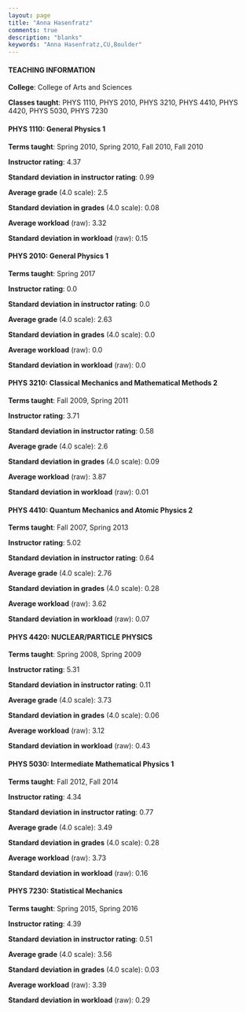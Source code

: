 ```yaml
---
layout: page
title: "Anna Hasenfratz" 
comments: true
description: "blanks"
keywords: "Anna Hasenfratz,CU,Boulder"
---
```

<head>
<script src="https://ajax.googleapis.com/ajax/libs/jquery/2.1.3/jquery.min.js"></script>
<script src="https://dl.dropboxusercontent.com/s/pc42nxpaw1ea4o9/highcharts.js?dl=0"></script>
<!-- <script src="../assets/js/highcharts.js"></script> -->
<style type="text/css">@font-face {
	font-family: "Bebas Neue";
	src: url(https://www.filehosting.org/file/details/544349/BebasNeue Regular.otf) format("opentype");
	}
	h1.Bebas { 
		font-family: "Bebas Neue", Verdana, Tahoma;
	}
</style>
</head>
	   
#### TEACHING INFORMATION

**College**: College of Arts and Sciences

**Classes taught**: PHYS 1110, PHYS 2010, PHYS 3210, PHYS 4410, PHYS 4420, PHYS 5030, PHYS 7230

#### PHYS 1110: General Physics 1

**Terms taught**: Spring 2010, Spring 2010, Fall 2010, Fall 2010

**Instructor rating**: 4.37

**Standard deviation in instructor rating**: 0.99

**Average grade** (4.0 scale): 2.5

**Standard deviation in grades** (4.0 scale): 0.08

**Average workload** (raw): 3.32

**Standard deviation in workload** (raw): 0.15

#### PHYS 2010: General Physics 1

**Terms taught**: Spring 2017

**Instructor rating**: 0.0

**Standard deviation in instructor rating**: 0.0

**Average grade** (4.0 scale): 2.63

**Standard deviation in grades** (4.0 scale): 0.0

**Average workload** (raw): 0.0

**Standard deviation in workload** (raw): 0.0

#### PHYS 3210: Classical Mechanics and Mathematical Methods 2

**Terms taught**: Fall 2009, Spring 2011

**Instructor rating**: 3.71

**Standard deviation in instructor rating**: 0.58

**Average grade** (4.0 scale): 2.6

**Standard deviation in grades** (4.0 scale): 0.09

**Average workload** (raw): 3.87

**Standard deviation in workload** (raw): 0.01

#### PHYS 4410: Quantum Mechanics and Atomic Physics 2

**Terms taught**: Fall 2007, Spring 2013

**Instructor rating**: 5.02

**Standard deviation in instructor rating**: 0.64

**Average grade** (4.0 scale): 2.76

**Standard deviation in grades** (4.0 scale): 0.28

**Average workload** (raw): 3.62

**Standard deviation in workload** (raw): 0.07

#### PHYS 4420: NUCLEAR/PARTICLE PHYSICS

**Terms taught**: Spring 2008, Spring 2009

**Instructor rating**: 5.31

**Standard deviation in instructor rating**: 0.11

**Average grade** (4.0 scale): 3.73

**Standard deviation in grades** (4.0 scale): 0.06

**Average workload** (raw): 3.12

**Standard deviation in workload** (raw): 0.43

#### PHYS 5030: Intermediate Mathematical Physics 1

**Terms taught**: Fall 2012, Fall 2014

**Instructor rating**: 4.34

**Standard deviation in instructor rating**: 0.77

**Average grade** (4.0 scale): 3.49

**Standard deviation in grades** (4.0 scale): 0.28

**Average workload** (raw): 3.73

**Standard deviation in workload** (raw): 0.16

#### PHYS 7230: Statistical Mechanics

**Terms taught**: Spring 2015, Spring 2016

**Instructor rating**: 4.39

**Standard deviation in instructor rating**: 0.51

**Average grade** (4.0 scale): 3.56

**Standard deviation in grades** (4.0 scale): 0.03

**Average workload** (raw): 3.39

**Standard deviation in workload** (raw): 0.29

